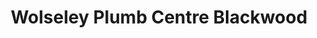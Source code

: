 ---
title: "Wolseley Plumb Centre Blackwood"
url: /newport/wolseley-plumb-centre-blackwood/
shop: trade
---